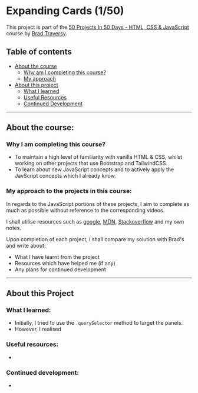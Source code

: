 # Expanding Cards (1/50)

This project is part of the [50 Projects In 50 Days - HTML, CSS & JavaScript](https://www.udemy.com/course/50-projects-50-days/) course by [Brad Traversy](https://github.com/bradtraversy).

## Table of contents

- [About the course](#about-the-course)
  - [Why am I completing this course?](#why-am-I-starting-this-course)
  - [My approach](#my-approach-to-the-projects-in-this-course)
- [About this project](#about-this-project)
  - [What I learned](#what-i-learned)
  - [Useful Resources](#useful-resources)
  - [Continued Development](#continued-development)

---

## About the course:

### Why I am completing this course?

- To maintain a high level of familiarity with vanilla HTML & CSS, whilst working on other projects that use Bootstrap and TailwindCSS.
- To learn about new JavaScript concepts and to actively apply the JavScript concepts which I already know.

### My approach to the projects in this course:

In regards to the JavaScript portions of these projects, I aim to complete as much as possible without reference to the corresponding videos.

I shall utilise resources such as [google](https://www.google.co.uk), [MDN](https://developer.mozilla.org/), [Stackoverflow](https://stackoverflow.com/) and my own notes.

Upon completion of each project, I shall compare my solution with Brad's and write about:

- What I have learnt from the project
- Resources which have helped me (if any)
- Any plans for continued development

---

## About this Project

### What I learned:

- Initially, I tried to use the `.querySelector` method to target the panels.
- However, I realised

### Useful resources:

-

### Continued development:

-
